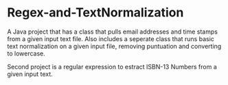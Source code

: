 # Regex-and-TextNormalization
A Java project that has a class that pulls email addresses and time stamps from a given input text file.  Also includes a seperate class that runs basic text normalization on a given input file, removing puntuation and converting to lowercase. 

Second project is a regular expression to estract ISBN-13 Numbers from a given input text.
